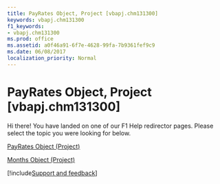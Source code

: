```yaml
---
title: PayRates Object, Project [vbapj.chm131300]
keywords: vbapj.chm131300
f1_keywords:
- vbapj.chm131300
ms.prod: office
ms.assetid: a0f46a91-6f7e-4628-99fa-7b9361fef9c9
ms.date: 06/08/2017
localization_priority: Normal
---
```



# PayRates Object, Project [vbapj.chm131300]

Hi there! You have landed on one of our F1 Help redirector pages. Please select the topic you were looking for below.

[PayRates Object (Project)](http://msdn.microsoft.com/library/7aa54cc3-4e39-e3b1-f3aa-7599ac88d22a%28Office.15%29.aspx)

[Months Object (Project)](http://msdn.microsoft.com/library/5db0ed37-cc23-7bc8-ebe5-fdaf6275b5db%28Office.15%29.aspx)

[!include[Support and feedback](~/includes/feedback-boilerplate.md)]
